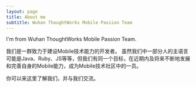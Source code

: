 ```yaml
---
layout: page
title: About me
subtitle: Wuhan ThoughtWorks Mobile Passion Team
---
```


I'm from Wuhan ThoughtWorks Mobile Passion Team.

我们是一群致力于建设Mobile技术能力的开发者。
虽然我们中一部分人的主语言可能是Java、Ruby、JS等等，但我们有同一个目标，在近期内及将来不断地发展和完善自身的Mobile能力，成为Mobile技术社区中的一员。

你可以来这里了解我们，并与我们交流。
